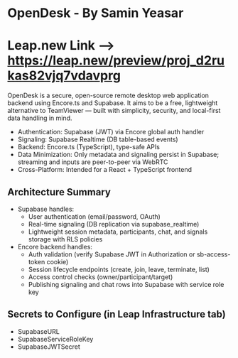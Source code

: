 # OpenDesk - By Samin Yeasar

# Leap.new Link --> https://leap.new/preview/proj_d2rukas82vjq7vdavprg

OpenDesk is a secure, open-source remote desktop web application backend using Encore.ts and Supabase. It aims to be a free, lightweight alternative to TeamViewer — built with simplicity, security, and local-first data handling in mind.

- Authentication: Supabase (JWT) via Encore global auth handler
- Signaling: Supabase Realtime (DB table-based events)
- Backend: Encore.ts (TypeScript), type-safe APIs
- Data Minimization: Only metadata and signaling persist in Supabase; streaming and inputs are peer-to-peer via WebRTC
- Cross-Platform: Intended for a React + TypeScript frontend

## Architecture Summary

- Supabase handles:
  - User authentication (email/password, OAuth)
  - Real-time signaling (DB replication via supabase_realtime)
  - Lightweight session metadata, participants, chat, and signals storage with RLS policies
- Encore backend handles:
  - Auth validation (verify Supabase JWT in Authorization or sb-access-token cookie)
  - Session lifecycle endpoints (create, join, leave, terminate, list)
  - Access control checks (owner/participant/target)
  - Publishing signaling and chat rows into Supabase with service role key

## Secrets to Configure (in Leap Infrastructure tab)

- SupabaseURL
- SupabaseServiceRoleKey
- SupabaseJWTSecret



